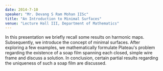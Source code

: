 ```yaml
---
date: 2014-7-10
speaker: "Mr. Devang S Ram Mohan IISc"
title: "An Introduction to Minimal Surfaces"
venue: "Lecture Hall III, Department of Mathematics"
---
```

In this presentation we briefly recall some results on harmonic maps.
Subsequently, we introduce the concept of minimal surfaces. After
exploring a few examples, we mathematically formulate Plateau's problem
regarding the existence of a soap film spanning each closed, simple wire
frame and discuss a solution. In conclusion, certain partial results
regarding the uniqueness of such a soap film are discussed.
